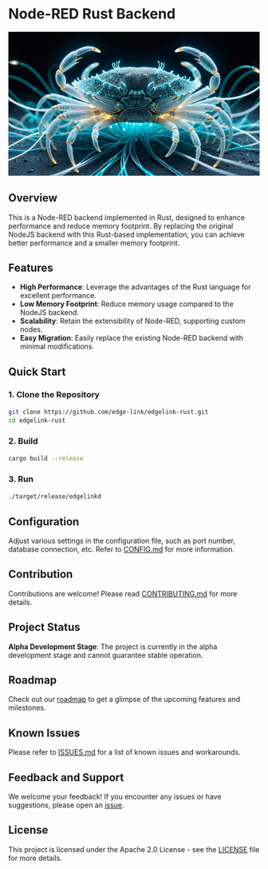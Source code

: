 # Node-RED Rust Backend

![Node-RED Rust Backend](assets/banner.jpg)

## Overview

This is a Node-RED backend implemented in Rust, designed to enhance performance and reduce memory footprint. By replacing the original NodeJS backend with this Rust-based implementation, you can achieve better performance and a smaller memory footprint.

## Features

- **High Performance**: Leverage the advantages of the Rust language for excellent performance.
- **Low Memory Footprint**: Reduce memory usage compared to the NodeJS backend.
- **Scalability**: Retain the extensibility of Node-RED, supporting custom nodes.
- **Easy Migration**: Easily replace the existing Node-RED backend with minimal modifications.

## Quick Start

### 1. Clone the Repository

```bash
git clone https://github.com/edge-link/edgelink-rust.git
cd edgelink-rust
```

### 2. Build

```bash
cargo build --release
```

### 3. Run

```bash
./target/release/edgelinkd
```

## Configuration

Adjust various settings in the configuration file, such as port number, database connection, etc. Refer to [CONFIG.md](docs/CONFIG.md) for more information.

## Contribution

Contributions are welcome! Please read [CONTRIBUTING.md](CONTRIBUTING.md) for more details.

## Project Status

**Alpha Development Stage**: The project is currently in the alpha development stage and cannot guarantee stable operation.

## Roadmap

Check out our [roadmap](ROADMAP.md) to get a glimpse of the upcoming features and milestones.

## Known Issues

Please refer to [ISSUES.md](docs/ISSUES.md) for a list of known issues and workarounds.

## Feedback and Support

We welcome your feedback! If you encounter any issues or have suggestions, please open an [issue](https://github.com/your-username/node-red-rust-backend/issues).

## License

This project is licensed under the Apache 2.0 License - see the [LICENSE](LICENSE) file for more details.
```